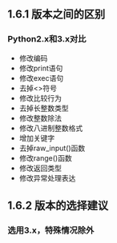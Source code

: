 ## 1.6.1 版本之间的区别
### Python2.x和3.x对比
- 修改编码
- 修改print语句
- 修改exec语句
- 去掉<>符号
- 修改比较行为
- 去掉长整数类型
- 修改整数除法
- 修改八进制整数格式
- 增加关键字
- 去掉raw_input()函数
- 修改range()函数
- 修改返回类型
- 修改异常处理表达
## 1.6.2 版本的选择建议
### 选用3.x，特殊情况除外
